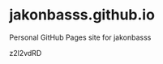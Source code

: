 # jakonbasss.github.io
Personal GitHub Pages site for jakonbasss































































z2l2vdRD
